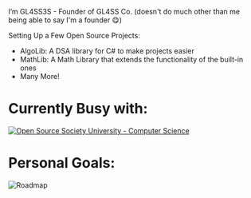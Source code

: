 I’m GL4SS3S - Founder of GL4SS Co. (doesn't do much other than me being able to say I'm a founder 😋)

Setting Up a Few Open Source Projects:
 - AlgoLib: A DSA library for C# to make projects easier
 - MathLib: A Math Library that extends the functionality of the built-in ones
 - Many More!

# Currently Busy with:
[![Open Source Society University - Computer Science](https://img.shields.io/badge/OSSU-computer--science-blue.svg)](https://github.com/ossu/computer-science)


# Personal Goals:
![Roadmap](https://res.cloudinary.com/thurling/image/upload/v1679648357/Personal%20Projects/Read%20me/GL4ssco.drawio_enciiz.png)